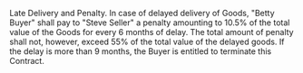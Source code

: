 Late Delivery and Penalty. In case of delayed delivery of Goods, "Betty Buyer" shall pay to "Steve Seller" a penalty amounting to 10.5% of the total value of the Goods for every 6 months of delay. The total amount of penalty shall not, however, exceed 55% of the total value of the delayed goods. If the delay is more than 9 months, the Buyer is entitled to terminate this Contract.
